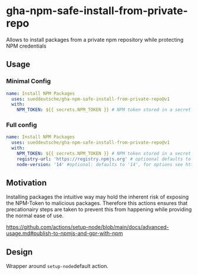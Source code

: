 # gha-npm-safe-install-from-private-repo
Allows to install packages from a private npm repository while protecting NPM credentials

## Usage

### Minimal Config
```yaml
name: Install NPM Packages
  uses: sueddeutsche/gha-npm-safe-install-from-private-repo@v1
  with:
    NPM_TOKEN: ${{ secrets.NPM_TOKEN }} # NPM token stored in a secret
```

### Full config
```yaml
name: Install NPM Packages
  uses: sueddeutsche/gha-npm-safe-install-from-private-repo@v1
  with:
    NPM_TOKEN: ${{ secrets.NPM_TOKEN }} # NPM token stored in a secret
    registry-url: 'https://registry.npmjs.org' # optioonal defaults to https://registry.npmjs.org
    node-version: '14' #optional: defaults to '14', for options see https://github.com/actions/setup-node#supported-version-syntax
```

## Motivation
Installing packages the intuitive way may hold the inherent risk of exposing the NPM-Token to malicious packages.
Therefore this actions ensures that precationairy steps are taken to prevent this from happening while providing the normal ease of use. 

https://github.com/actions/setup-node/blob/main/docs/advanced-usage.md#publish-to-npmjs-and-gpr-with-npm

## Design
Wrapper around `setup-node`default action.
